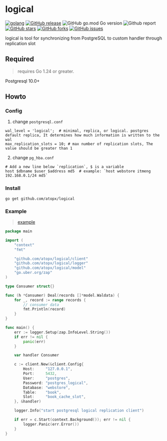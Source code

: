 # logical

[![golang](https://img.shields.io/badge/Language-Go-green.svg?style=flat)](https://golang.org)
[![GitHub release](https://img.shields.io/github/release/atopx/logical.svg)](https://github.com/atopx/logical/releases)
![GitHub go.mod Go version](https://img.shields.io/github/go-mod/go-version/atopx/logical)
![Github report](https://img.shields.io/badge/go%20report-A%2B-green)
[![GitHub stars](https://img.shields.io/github/stars/atopx/logical)](https://github.com/atopx/logical/stargazers)
[![GitHub forks](https://img.shields.io/github/forks/atopx/logical)](https://github.com/atopx/logical/network)
[![GitHub issues](https://img.shields.io/github/issues/atopx/logical)](https://github.com/atopx/logical/issues)

logical is tool for synchronizing from PostgreSQL to custom handler through replication slot

## Required
> requires Go 1.24 or greater.

Postgresql 10.0+

## Howto

### Config

1. change `postgresql.conf`

```
wal_level = 'logical';  # minimal, replica, or logical. postgres default replica, It determines how much information is written to the wal
max_replication_slots = 10; # max number of replication slots, The value should be greater than 1
```

2. change `pg_hba.conf`

```
# Add a new line below `replication`, $ is a variable
host $dbname $user $address md5  # example: `host webstore itmeng 192.168.0.1/24 md5`
```

### Install

```shell
go get github.com/atopx/logical
```

### Example
> [example](./example.go)
```go
package main

import (
	"context"
	"fmt"

	"github.com/atopx/logical/client"
	"github.com/atopx/logical/logger"
	"github.com/atopx/logical/model"
	"go.uber.org/zap"
)

type Consumer struct{}

func (h *Consumer) Deal(records []*model.Waldata) {
	for _, record := range records {
		// consumer data
		fmt.Println(record)
	}
}

func main() {
	err := logger.Setup(zap.InfoLevel.String())
	if err != nil {
		panic(err)
	}

	var handler Consumer

	c := client.New(&client.Config{
		Host:     "127.0.0.1",
		Port:     5432,
		User:     "postgres",
		Password: "postgres_logical",
		Database: "webstore",
		Table:    "book",
		Slot:     "book_cache_slot",
	}, &handler)

	logger.Info("start postgresql logical replication client")

	if err = c.Start(context.Background()); err != nil {
		logger.Panic(err.Error())
	}
}
```
